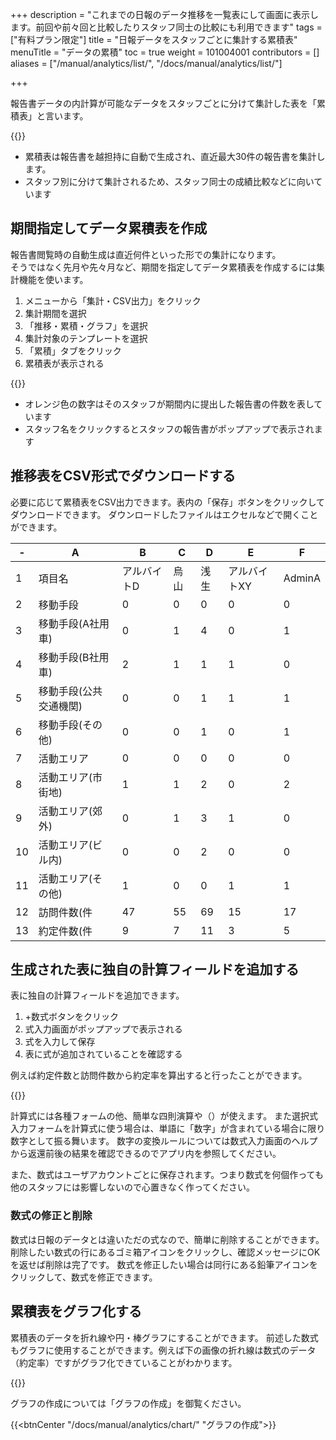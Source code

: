 +++
description = "これまでの日報のデータ推移を一覧表にして画面に表示します。前回や前々回と比較したりスタッフ同士の比較にも利用できます"
tags = ["有料プラン限定"]
title = "日報データをスタッフごとに集計する累積表"
menuTitle = "データの累積"
toc = true
weight = 101004001
contributors = []
aliases = ["/manual/analytics/list/", "/docs/manual/analytics/list/"]

+++

報告書データの内計算が可能なデータをスタッフごとに分けて集計した表を「累積表」と言います。

{{<appscreen filename="acc-table" title="日報を一覧表にして過去と比較する" fontsize="30px" alice="ok" >}}

- 累積表は報告書を越担持に自動で生成され、直近最大30件の報告書を集計します。
- スタッフ別に分けて集計されるため、スタッフ同士の成績比較などに向いています

## 期間指定してデータ累積表を作成

報告書閲覧時の自動生成は直近何件といった形での集計になります。  
そうではなく先月や先々月など、期間を指定してデータ累積表を作成するには集計機能を使います。


1. メニューから「集計・CSV出力」をクリック
1. 集計期間を選択
1. 「推移・累積・グラフ」を選択
1. 集計対象のテンプレートを選択
1. 「累積」タブをクリック
1. 累積表が表示される

{{<appscreen filename="acc-table2" title="集計機能を使い期間を指定して累積表を生成した" fontsize="30px" alice="ok" >}}

- オレンジ色の数字はそのスタッフが期間内に提出した報告書の件数を表しています
- スタッフ名をクリックするとスタッフの報告書がポップアップで表示されます

## 推移表をCSV形式でダウンロードする

必要に応じて累積表をCSV出力できます。表内の「保存」ボタンをクリックしてダウンロードできます。
ダウンロードしたファイルはエクセルなどで開くことができます。

<div class="excelTable">

|-|A|B|C|D|E|F|
|---|---|---|---|---|---|---|
1|項目名|アルバイトD|烏山|浅生|アルバイトXY|AdminA
2|移動手段|0|0|0|0|0
3|移動手段(A社用車)|0|1|4|0|1
4|移動手段(B社用車)|2|1|1|1|0
5|移動手段(公共交通機関)|0|0|1|1|1
6|移動手段(その他)|0|0|1|0|1
7|活動エリア|0|0|0|0|0
8|活動エリア(市街地)|1|1|2|0|2
9|活動エリア(郊外)|0|1|3|1|0
10|活動エリア(ビル内)|0|0|2|0|0
11|活動エリア(その他)|1|0|0|1|1
12|訪問件数(件|47|55|69|15|17
13|約定件数(件|9|7|11|3|5

</div>


## 生成された表に独自の計算フィールドを追加する


表に独自の計算フィールドを追加できます。

1. +数式ボタンをクリック
1. 式入力画面がポップアップで表示される
1. 式を入力して保存
1. 表に式が追加されていることを確認する

例えば約定件数と訪問件数から約定率を算出すると行ったことができます。

{{<appscreen filename="make-fomula" title="独自の計算式を使って表に計算を加える" fontsize="30px" alice="ok" >}}

計算式には各種フォームの他、簡単な四則演算や（）が使えます。
また選択式入力フォームを計算式に使う場合は、単語に「数字」が含まれている場合に限り数字として振る舞います。
数字の変換ルールについては数式入力画面のヘルプから返還前後の結果を確認できるのでアプリ内を参照してください。

また、数式はユーザアカウントごとに保存されます。つまり数式を何個作っても他のスタッフには影響しないので心置きなく作ってください。

### 数式の修正と削除

数式は日報のデータとは違いただの式なので、簡単に削除することができます。
削除したい数式の行にあるゴミ箱アイコンをクリックし、確認メッセージにOKを返せば削除は完了です。
数式を修正したい場合は同行にある鉛筆アイコンをクリックして、数式を修正できます。


## 累積表をグラフ化する

累積表のデータを折れ線や円・棒グラフにすることができます。
前述した数式もグラフに使用することができます。例えば下の画像の折れ線は数式のデータ（約定率）ですがグラフ化できていることがわかります。

{{<appscreen filename="charts" title="累積表のデータをもとに棒グラフを作った" fontsize="30px" alice="ok" >}}

グラフの作成については「グラフの作成」を御覧ください。

{{<btnCenter "/docs/manual/analytics/chart/" "グラフの作成">}}


<!--

## 累積に表示される項目

集計が可能な入力フォームが過去データ推移上に表示されます。
過去データ推移では集計可能フォームが4種類に分類されます。

{{<btnCenter "/tags/集計可能フォーム/" "集計可能フォーム一覧">}}


### 数値データ

数値データとは[数値入力フォーム](/docs/manual/initial-setting/template/math/)および[スライダ入力フォーム](/docs/manual/initial-setting/template/step/)、そして[算術入力フォーム](/docs/manual/initial-setting/template/calc/)で入力されたデータです。

{{<imgproc digit.png "数値は赤色で表示" />}}

### レートデータ

[レート入力フォーム](/docs/manual/initial-setting/template/rate/)のデータは緑色で表示されます。

{{<imgproc rate.png "レートは緑色で表示" />}}

レートは「数値」としての集計と同時に「選ばれた回数」としての集計も可能です。「詳細表示」をクリックすると各レート毎の回数が表示できます。

### 選択肢データ

{{<imgproc select.png "選択肢は青色で表示" />}}

[選択肢入力フォーム](/docs/manual/initial-setting/template/select/)のデータは青色で表示されます。
単語の選ばれた回数を表示します。オプションで「1」のような数字ではなく「●」に切り替えることも可能です。


### 期間入力データ

[期間入力フォーム](/docs/manual/initial-setting/template/datetimes/)で入力されたデータは赤文字で、時計のアイコンが付いて表示されます。

{{<imgproc date-range.png "期間のデータは赤文字で時計のアイコンが目印です。" />}}

集計データ上は、常に「分」が単位に統一されることに注意してください。たとえばデータの入力が 「13:00〜18:00」の場合、集計上は300（分）として表示されます。

-->